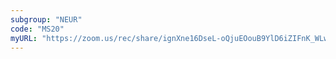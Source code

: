 ```yaml
---
subgroup: "NEUR"
code: "MS20"
myURL: "https://zoom.us/rec/share/ignXne16DseL-oQjuEOouB9YlD6iZIFnK_WLwwXND8C-nuWXKqxrvyLkIPbUk2DQ.Zs8k397Q4CGr_EDE?startTime=1623953721000"
---
```

